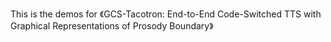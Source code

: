 This is the demos for 《GCS-Tacotron: End-to-End Code-Switched TTS with Graphical Representations of Prosody Boundary》

